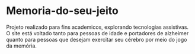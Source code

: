 # Memoria-do-seu-jeito

Projeto realizado para fins academicos, explorando tecnologias assistivas. O site está voltado tanto para pessoas de idade e portadores de alzheimer quanto para pessoas que desejam exercitar seu cérebro por meio do jogo da memória.
